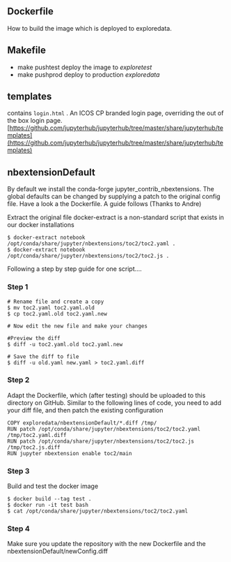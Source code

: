 ## Dockerfile
How to build the image which is deployed to exploredata.

## Makefile

- make pushtest deploy the image to *exploretest*
- make pushprod deploy to production *exploredata*

## templates
contains `login.html` . An ICOS CP branded login page, overriding the out of the box login page. [https://github.com/jupyterhub/jupyterhub/tree/master/share/jupyterhub/templates](https://github.com/jupyterhub/jupyterhub/tree/master/share/jupyterhub/templates)

## nbextensionDefault
By default we install the conda-forge jupyter_contrib_nbextensions. The global defaults
can be changed by supplying a patch to the original config file. Have a look a the Dockerfile.
A guide follows (Thanks to Andre)

Extract the original file
docker-extract is a non-standard script that exists in our docker installations
```
$ docker-extract notebook /opt/conda/share/jupyter/nbextensions/toc2/toc2.yaml .
$ docker-extract notebook /opt/conda/share/jupyter/nbextensions/toc2/toc2.js .
```

Following a step by step guide for one script....
### Step 1
```
# Rename file and create a copy
$ mv toc2.yaml toc2.yaml.old
$ cp toc2.yaml.old toc2.yaml.new

# Now edit the new file and make your changes

#Preview the diff
$ diff -u toc2.yaml.old toc2.yaml.new

# Save the diff to file
$ diff -u old.yaml new.yaml > toc2.yaml.diff
```
### Step 2
Adapt the Dockerfile, which (after testing) should be uploaded to this directory on GitHub. Similar to the following lines of code, you need to add your diff file, and then patch the existing configuration

```
COPY exploredata/nbextensionDefault/*.diff /tmp/
RUN patch /opt/conda/share/jupyter/nbextensions/toc2/toc2.yaml /tmp/toc2.yaml.diff
RUN patch /opt/conda/share/jupyter/nbextensions/toc2/toc2.js /tmp/toc2.js.diff
RUN jupyter nbextension enable toc2/main

```

### Step 3
Build and test the docker image
```
$ docker build --tag test .
$ docker run -it test bash
$ cat /opt/conda/share/jupyter/nbextensions/toc2/toc2.yaml
```

### Step 4
Make sure you update the repository with the new Dockerfile and the nbextensionDefault/newConfig.diff

